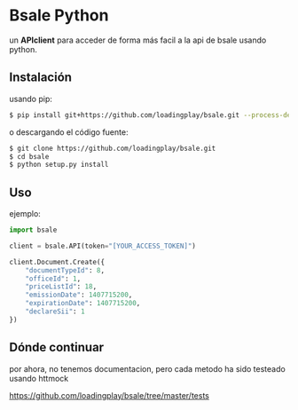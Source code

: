 # Bsale Python

un **APIclient** para acceder de forma más facil a la api de bsale usando python.

## Instalación

usando pip:

```sh
$ pip install git+https://github.com/loadingplay/bsale.git --process-dependency-links
```

o descargando el código fuente:

```sh
$ git clone https://github.com/loadingplay/bsale.git
$ cd bsale
$ python setup.py install
```

## Uso

ejemplo:

```python
import bsale

client = bsale.API(token="[YOUR_ACCESS_TOKEN]")

client.Document.Create({
    "documentTypeId": 8,
    "officeId": 1,
    "priceListId": 18,
    "emissionDate": 1407715200,
    "expirationDate": 1407715200,
    "declareSii": 1
})

```

## Dónde continuar

por ahora, no tenemos documentacion, pero cada metodo ha sido testeado usando httmock

https://github.com/loadingplay/bsale/tree/master/tests
